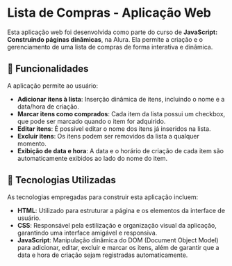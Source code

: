 # Lista de Compras - Aplicação Web

Esta aplicação web foi desenvolvida como parte do curso de **JavaScript: Construindo páginas dinâmicas**, na Alura. Ela permite a criação e o gerenciamento de uma lista de compras de forma interativa e dinâmica.

## 🚀 Funcionalidades

A aplicação permite ao usuário:

- **Adicionar itens à lista**: Inserção dinâmica de itens, incluindo o nome e a data/hora de criação.
- **Marcar itens como comprados**: Cada item da lista possui um checkbox, que pode ser marcado quando o item for adquirido.
- **Editar itens**: É possível editar o nome dos itens já inseridos na lista.
- **Excluir itens**: Os itens podem ser removidos da lista a qualquer momento.
- **Exibição de data e hora**: A data e o horário de criação de cada item são automaticamente exibidos ao lado do nome do item.

## 🎨 Tecnologias Utilizadas

As tecnologias empregadas para construir esta aplicação incluem:

- **HTML**: Utilizado para estruturar a página e os elementos da interface de usuário.
- **CSS**: Responsável pela estilização e organização visual da aplicação, garantindo uma interface amigável e responsiva.
- **JavaScript**: Manipulação dinâmica do DOM (Document Object Model) para adicionar, editar, excluir e marcar os itens, além de garantir que a data e hora de criação sejam registradas automaticamente.


